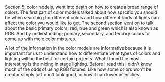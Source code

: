 Section 5, color models, went into depth on how to create a broad range of colors. The first part of color models talked about how specific you should be when searching for different colors and how different kinds of lights can affect the color you would like to get. The second section went on to talk about the basic primary colors; red, blue and green which is also known as RGB. And by understanding; primary, secondary, and terciary colors to come up with more color mixtures. 

A lot of the information in the color models are informative because it is important for us to understand how to differentiate what types of colors and lighting will be the best for certain projects. What I found the most interesting is the mixing in stage lighting. Before I read this I didn't know much of the odds of using RGB fixtures. Like how some colors won't be creator simply just don't look good, or how it can lower intensities. 
